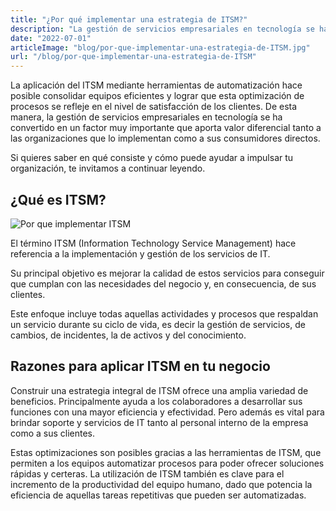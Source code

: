 ```yaml
---
title: "¿Por qué implementar una estrategia de ITSM?"
description: "La gestión de servicios empresariales en tecnología se ha convertido en un factor muy importante que aporta valor diferencial tanto a las organizaciones que lo implementan como a sus consumidores directos"
date: "2022-07-01"
articleImage: "blog/por-que-implementar-una-estrategia-de-ITSM.jpg"
url: "/blog/por-que-implementar-una-estrategia-de-ITSM"
---
```


La aplicación del ITSM mediante herramientas de automatización hace posible consolidar equipos eficientes y lograr que esta optimización de procesos se refleje en el nivel de satisfacción de los clientes. De esta manera, la gestión de servicios empresariales en tecnología se ha convertido en un factor muy importante que aporta valor diferencial tanto a las organizaciones que lo implementan como a sus consumidores directos.

Si quieres saber en qué consiste y cómo puede ayudar a impulsar tu organización, te invitamos a continuar leyendo.

## ¿Qué es ITSM?

![Por que implementar ITSM](banner-26.png)

El término ITSM (Information Technology Service Management) hace referencia a la implementación y gestión de los servicios de IT.

Su principal objetivo es mejorar la calidad de estos servicios para conseguir que cumplan con las necesidades del negocio y, en consecuencia, de sus clientes.

Este enfoque incluye todas aquellas actividades y procesos que respaldan un servicio durante su ciclo de vida, es decir la gestión de servicios, de cambios, de incidentes, la de activos y del conocimiento.

## Razones para aplicar ITSM en tu negocio

Construir una estrategia integral de ITSM ofrece una amplia variedad de beneficios. Principalmente ayuda a los colaboradores a desarrollar sus funciones con una mayor eficiencia y efectividad. Pero además es vital para brindar soporte y servicios de IT tanto al personal interno de la empresa como a sus clientes.

Estas optimizaciones son posibles gracias a las herramientas de ITSM, que permiten a los equipos automatizar procesos para poder ofrecer soluciones rápidas y certeras. La utilización de ITSM también es clave para el incremento de la productividad del equipo humano, dado que potencia la eficiencia de aquellas tareas repetitivas que pueden ser automatizadas.
